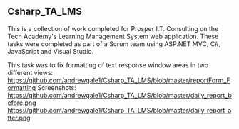 ## Csharp_TA_LMS

This is a collection of work completed for Prosper I.T. Consulting on the Tech Academy's Learning Management System web application. These tasks were completed as part of a Scrum team using ASP.NET MVC, C#, JavaScript and Visual Studio.

This task was to fix formatting of text response window areas in two different views:
https://github.com/andrewgale1/Csharp_TA_LMS/blob/master/reportForm_Formatting
Screenshots:
https://github.com/andrewgale1/Csharp_TA_LMS/blob/master/daily_report_before.png
https://github.com/andrewgale1/Csharp_TA_LMS/blob/master/daily_report_after.png
